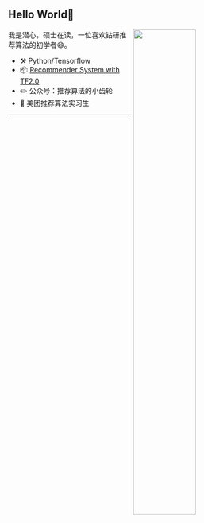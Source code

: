 ## Hello World👋


[<img align="right" width="50%" src="https://github-readme-stats.vercel.app/api?username=ZiyaoGeng&hide=prs&count_private=true&show_icons=false&bg_color=30,e96443,904e95&title_color=fff&text_color=fff">](https://github.com/ZiyaoGeng)

我是潜心，硕士在读，一位喜欢钻研推荐算法的初学者😄。

-   :hammer_and_pick: Python/Tensorflow
-   :package:  [Recommender System with TF2.0](https://github.com/ZiyaoGeng/Recommender-System-with-TF2.0)
-   :pencil2: 公众号：推荐算法的小齿轮
-   :seedling: 美团推荐算法实习生

---

<!--
<p>我是潜心，硕士在读，一位喜欢钻研推荐算法的初学者😄。</p>
<div align="center">
  <p>
    <a href="https://github.com/ZiyaoGeng">
      <img align="center" src="https://github-readme-stats.vercel.app/api?username=ZiyaoGeng&hide=prs&count_private=true&show_icons=false&bg_color=30,e96443,904e95&title_color=fff&text_color=fff"/>
    </a>
  </p>
</div>
-->


<!--
<p style="float: left">
    <a href="https://github.com/ZiyaoGeng">
      <img align="center" src="https://github-readme-stats.vercel.app/api?username=ZiyaoGeng&hide=prs&count_private=true&show_icons=false&bg_color=30,e96443,904e95&title_color=fff&text_color=fff"/>
    </a>
    <a href="https://github.com/ZiyaoGeng">
      <img align="center" src="https://github-readme-stats.vercel.app/api/top-langs/?username=ZiyaoGeng&layout=compact"/>
    </a>
  </p>
-->

<!--
**ZiyaoGeng/ZiyaoGeng** is a ✨ _special_ ✨ repository because its `README.md` (this file) appears on your GitHub profile.

Here are some ideas to get you started:

- 🔭 I’m currently working on ...
- 🌱 I’m currently learning ...
- 👯 I’m looking to collaborate on ...
- 🤔 I’m looking for help with ...
- 💬 Ask me about ...
- 📫 How to reach me: ...
- 😄 Pronouns: ...
- ⚡ Fun fact: ...
-->
